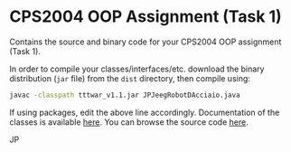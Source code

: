 # CPS2004 OOP Assignment (Task 1)

Contains the source and binary code for your CPS2004 OOP assignment (Task 1).

In order to compile your classes/interfaces/etc. download the binary distribution
(`jar` file) from the `dist` directory, then compile using:

```bash
javac -classpath tttwar_v1.1.jar JPJeegRobotDAcciaio.java
```

If using packages, edit the above line accordingly.  Documentation of the classes
is available [here](http://htmlpreview.github.io/?https://github.com/jp-uom/201617_CPS2004_OOP_Assignment/blob/master/docs/index.html "TTT War javadocs").
You can browse the source code [here](https://github.com/jp-uom/201617_CPS2004_OOP_Assignment/tree/master/src/edu/um/cps2004/task1 "TTT War source code").

JP
